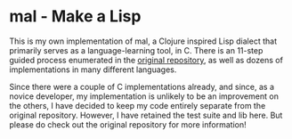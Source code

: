 # mal - Make a Lisp

This is my own implementation of mal, a Clojure inspired Lisp dialect that primarily serves as a language-learning tool, in C.
There is an 11-step guided process enumerated in the [original repository](https://github.com/kanaka/mal),
as well as dozens of implementations in many different languages.

Since there were a couple of C implementations already,
and since, as a novice developer, my implementation is unlikely to be an improvement on the others,
I have decided to keep my code entirely separate from the original repository.
However, I have retained the test suite and lib here.
But please do check out the original repository for more information!
